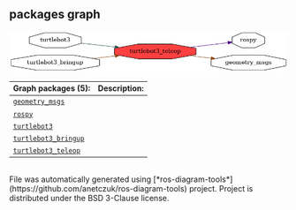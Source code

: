 <!--
File was automatically generated using 'ros-diagram-tools' project.
Project is distributed under the BSD 3-Clause license.
-->

## packages graph

[![turtlebot3_teleop](turtlebot3_teleop.png "turtlebot3_teleop")](turtlebot3_teleop.png)

| Graph packages (5): | Description: |
| ----------------------------------- | ------------ |
| [`geometry_msgs`](geometry_msgs.html) |  |
| [`rospy`](rospy.html) |  |
| [`turtlebot3`](turtlebot3.html) |  |
| [`turtlebot3_bringup`](turtlebot3_bringup.html) |  |
| [`turtlebot3_teleop`](turtlebot3_teleop.html) |  |


</br>
File was automatically generated using [*ros-diagram-tools*](https://github.com/anetczuk/ros-diagram-tools) project.
Project is distributed under the BSD 3-Clause license.
